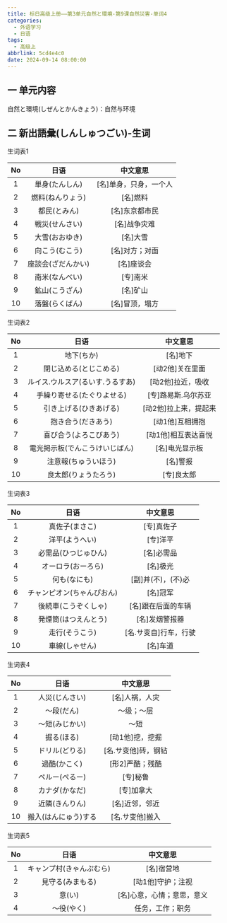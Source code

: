 ```yaml
---
title: 标日高级上册——第3单元自然と環境-第9课自然災害-单词4
categories:
  - 外语学习
  - 日语
tags:
  - 高级上
abbrlink: 5cd4e4c0
date: 2024-09-14 08:00:00
---
```

## 一 单元内容

自然と環境(しぜんとかんきょう)：自然与环境

<!--more-->

## 二 新出語彙(しんしゅつごい)-生词

生词表1

|  No  |        日语        |        中文意思        |
| :--: | :----------------: | :--------------------: |
|  1   |   単身(たんしん)   | [名]单身，只身，一个人 |
|  2   |  燃料(ねんりょう)  |        [名]燃料        |
|  3   |    都民(とみん)    |     [名]东京都市民     |
|  4   |   戦災(せんさい)   |      [名]战争灾难      |
|  5   |   大雪(おおゆき)   |        [名]大雪        |
|  6   |   向こう(むこう)   |     [名]对方；对面     |
|  7   | 座談会(ざだんかい) |       [名]座谈会       |
|  8   |   南米(なんべい)   |        [专]南米        |
|  9   |   鉱山(こうざん)   |        [名]矿山        |
|  10  |   落盤(らくばん)   |     [名]冒顶，塌方     |

生词表2


|  No  |               日语               |       中文意思        |
| :--: | :------------------------------: | :-------------------: |
|  1   |            地下(ちか)            |       [名]地下        |
|  2   |      閉じ込める(とじこめる)      |    [动2他]关在里面    |
|  3   | ルイス.ウルスア(るいす.うるすあ) |   [动2他]拉近，吸收   |
|  4   |    手繰り寄せる(たぐりよせる)    |  [专]路易斯.乌尔苏亚  |
|  5   |      引き上げる(ひきあげる)      | [动2他]拉上来，提起来 |
|  6   |        抱き合う(だきあう)        |    [动1他]互相拥抱    |
|  7   |      喜び合う(よろこびあう)      |  [动1他]相互表达喜悦  |
|  8   |  電光掲示板(でんこうけいじばん)  |    [名]电光显示板     |
|  9   |       注意報(ちゅういほう)       |       [名]警报        |
|  10  |       良太郎(りょうたろう)       |      [专]良太郎       |

生词表3

|  No  |            日语            |       中文意思        |
| :--: | :------------------------: | :-------------------: |
|  1   |       真佐子(まさこ)       |      [专]真佐子       |
|  2   |       洋平(ようへい)       |       [专]洋平        |
|  3   |    必需品(ひつじゅひん)    |      [名]必需品       |
|  4   |     オーロラ(おーろら)     |       [名]极光        |
|  5   |        何も(なにも)        |  [副]并(不)，(不)必   |
|  6   | チャンピオン(ちゃんぴおん) |       [名]冠军        |
|  7   |    後続車(こうぞくしゃ)    |  [名]跟在后面的车辆   |
|  8   |    発煙筒(はつえんとう)    |    [名]发烟警报器     |
|  9   |       走行(そうこう)       | [名.サ变自]行车，行驶 |
|  10  |       車線(しゃせん)       |       [名]车道        |

生词表4

|  No  |         日语         |      中文意思       |
| :--: | :------------------: | :-----------------: |
|  1   |    人災(じんさい)    |   [名]人祸，人灾    |
|  2   |      ～段(だん)      |     ～级；～层      |
|  3   |    ～短(みじかい)    |        ～短         |
|  4   |      掘る(ほる)      |   [动1他]挖，挖掘   |
|  5   |    ドリル(どりる)    | [名.サ变他]砖，钢钻 |
|  6   |     過酷(かこく)     |   [形2]严酷；残酷   |
|  7   |    ペルー(ぺるー)    |      [专]秘鲁       |
|  8   |    カナダ(かなだ)    |     [专]加拿大      |
|  9   |    近隣(きんりん)    |   [名]近邻，邻近    |
|  10  | 搬入(はんにゅう)する |   [名.サ变他]搬入   |

生词表5

|  No  |           日语           |          中文意思          |
| :--: | :----------------------: | :------------------------: |
|  1   | キャンプ村(きゃんぷむら) |         [名]宿营地         |
|  2   |     見守る(みまもる)     |     [动1他]守护；注视      |
|  3   |          意(い)          | [名]心意，心情；意思，意义 |
|  4   |        ～役(やく)        |      任务，工作；职务      |

